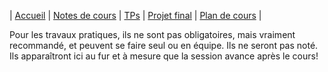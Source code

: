 | [Accueil](index.md) | [Notes de cours](notes-de-cours.md) | [TPs](travaux-pratiques.md) | [Projet final](projet-final.md) | [Plan de cours](plan-de-cours.md) |

Pour les travaux pratiques, ils ne sont pas obligatoires, mais vraiment recommandé, et peuvent se faire seul ou en équipe. Ils ne seront pas noté. 
Ils apparaîtront ici au fur et à mesure que la session avance après le cours!

